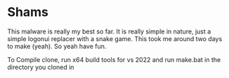 # Shams
This malware is really my best so far. It is really simple in nature, just a simple logonui replacer with a snake game. This took me around two days to make (yeah). So yeah have fun. 



To Compile clone, run x64 build tools for vs 2022 and run make.bat in the directory you cloned in